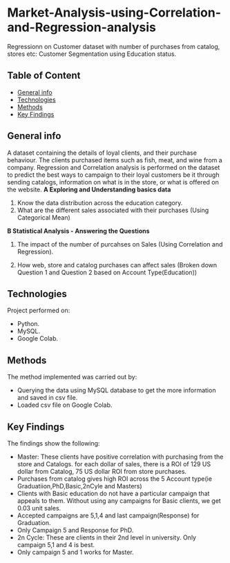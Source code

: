 # Market-Analysis-using-Correlation-and-Regression-analysis

Regressionn on Customer dataset with number of purchases from catalog, stores etc: Customer Segmentation using Education status.

## Table of Content
* [General info](#general-info)
* [Technologies](#technologies)
* [Methods](#methods)
* [Key Findings](#key-findings)

## General info
A dataset containing the details of loyal clients, and their purchase behaviour. The clients purchased items such as fish, meat, and wine from a company. Regression and Correlation analysis is performed on the dataset to predict the best ways to campaign to their loyal customers be it through sending catalogs, information on what is in the store, or what is offered on the website.
<b> A Exploring and Understanding basics data </b>

1. Know the data distribution across the education category.
2. What are the different sales associated with their purchases (Using Categorical Mean)

<b> B Statistical Analysis - Answering the Questions</b>
1. The impact of the number of purcahses on Sales (Using Correlation and Regression).

2. How web, store and catalog purchases can affect sales (Broken down Question 1 and Question 2 based on Account Type(Education))


## Technologies
Project performed on:
* Python.
* MySQL.
* Google Colab.


## Methods

The method implemented was carried out by:
* Querying the data using MySQL database to get the more information and saved in csv file.
* Loaded csv file on Google Colab.


## Key Findings

The findings show the following:
*  Master: These clients have positive correlation with purchasing from the store and Catalogs. for each dollar of sales, there is a ROI of 129 US dollar from Catalog,    75 US dollar ROI from store purchases.
* Purchases from catalog gives high ROI across the 5 Account type(ie Graduatiion,PhD,Basic,2nCyle and Masters)
* Clients with Basic education do not have a particular campaign that appeals to them. Without using any campaigns for Basic clients, we get 0.03 unit sales.
* Accepted campaigns are 5,1,4 and last campaign(Response) for Graduation.
* Only Campaign 5 and Response for PhD.
* 2n Cycle: These are clients in their 2nd level in university. Only campaign 5,1 and 4 is best.
* Only campaign 5 and 1 works for Master.
